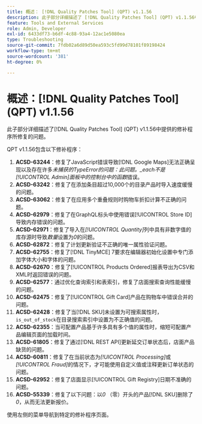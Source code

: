 ```yaml
---
title: 概述： [!DNL Quality Patches Tool] (QPT) v1.1.56
description: 此子部分详细描述了 [!DNL Quality Patches Tool] (QPT) v1.1.56中提供的修补程序所修复的问题。
feature: Tools and External Services
role: Admin, Developer
exl-id: 6433df73-b6df-4c88-93a4-12ac1e5080ea
type: Troubleshooting
source-git-commit: 7fdb02a6d89d50ea593c5fd99d78101f89198424
workflow-type: tm+mt
source-wordcount: '381'
ht-degree: 0%

---
```


# 概述：[!DNL Quality Patches Tool] (QPT) v1.1.56

此子部分详细描述了[!DNL Quality Patches Tool] (QPT) v1.1.56中提供的修补程序所修复的问题。

QPT v1.1.56包含以下修补程序：

1. **ACSD-63244**：修复了JavaScript错误导致[!DNL Google Maps]无法正确呈现以及存在许多&#x200B;*未捕获的TypeError的问题：此问题。_each不是[!UICONTROL Admin]面板中的控制台中的函数*&#x200B;错误。
1. **ACSD-63242**：修复了在添加条目超过10,000个的目录产品时导入速度缓慢的问题。
1. **ACSD-63062**：修复了在应用多个重叠规则时购物车折扣计算不正确的问题。
1. **ACSD-62979**：修复了在GraphQL标头中使用错误[!UICONTROL Store ID]导致内存错误的问题。
1. **ACSD-62971**：修复了导入在&#x200B;*[!UICONTROL Quantity]*&#x200B;列中具有非数字值的库存源时导致&#x200B;*数量*&#x200B;设置为&#x200B;*0*&#x200B;的问题。
1. **ACSD-62872**：修复了计划更新验证不正确的唯一属性验证问题。
1. **ACSD-62755**：修复了[!DNL TinyMCE] 7要求在编辑器初始化设置中专门添加字体大小和字体的问题。
1. **ACSD-62670**：修复了[!UICONTROL Products Ordered]报表导出为CSV和XML时返回错误的问题。
1. **ACSD-62577**：通过优化查询索引和表索引，修复了店面搜索查询性能缓慢的问题。
1. **ACSD-62475**：修复了[!UICONTROL Gift Card]产品在购物车中错误合并的问题。
1. **ACSD-62428**：修复了当[!DNL SKU]未设置为可搜索属性时，`is_out_of_stock`在目录搜索索引中设置为不正确值的问题。
1. **ACSD-62355**：当可配置产品基于许多具有多个值的属性时，缩短可配置产品编辑页面的加载时间。
1. **ACSD-61805**：修复了通过[!DNL REST API]更新延交订单状态后，店面产品缺货的问题。
1. **ACSD-60811**：修复了在当前状态为&#x200B;*[!UICONTROL Processing]*&#x200B;或&#x200B;*[!UICONTROL Fraud]*&#x200B;的情况下，才可能使用自定义值或注释更新订单状态的问题。
1. **ACSD-62952**：修复了店面显示[!UICONTROL Gift Registry]日期不准确的问题。
1. **ACSD-55339**：修复了以下问题：以&#x200B;*0* （零）开头的产品[!DNL SKU]删除了&#x200B;*0*，从而无法更新报价。

使用左侧的菜单导航到特定的修补程序页面。
